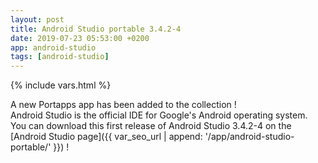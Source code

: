 ```yaml
---
layout: post
title: Android Studio portable 3.4.2-4
date: 2019-07-23 05:53:00 +0200
app: android-studio
tags: [android-studio]
---
```

{% include vars.html %}

A new Portapps app has been added to the collection !<br />
Android Studio is the official IDE for Google's Android operating system.<br />
You can download this first release of Android Studio 3.4.2-4 on the [Android Studio page]({{ var_seo_url | append: '/app/android-studio-portable/' }}) !